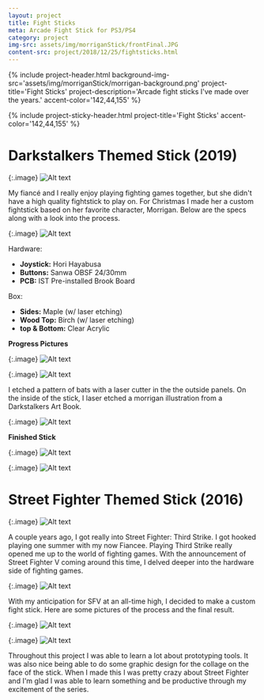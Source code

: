 ```yaml
---
layout: project
title: Fight Sticks
meta: Arcade Fight Stick for PS3/PS4
category: project
img-src: assets/img/morriganStick/frontFinal.JPG
content-src: project/2018/12/25/fightsticks.html
---
```


{% include project-header.html
  background-img-src='assets/img/morriganStick/morrigan-background.png'
  project-title='Fight Sticks'
  project-description='Arcade fight sticks I\'ve made over the years.'
  accent-color='142,44,155'
%}

{% include project-sticky-header.html
  project-title='Fight Sticks'
  accent-color='142,44,155'
%}

# Darkstalkers Themed Stick (2019)

{:.image}
![Alt text](assets/img/morriganStick/morrigan-darkstalkers.jpg "My Title")

My fiancé and I really enjoy playing fighting games together, but she didn't
have a high quality fightstick to play on. For Christmas I made her a custom fightstick based on her favorite character, Morrigan. Below are the specs along with a look into the process.

{:.image}
![Alt text](assets/img/morriganStick/frontFinal.JPG "My Title")

Hardware:
* **Joystick:** Hori Hayabusa
* **Buttons:** Sanwa OBSF 24/30mm
* **PCB:** IST Pre-installed Brook Board
<!--
| Joystick | Hori Hayabusa                 |
|----------|-------------------------------|
| Buttons  | Sanwa OBSF 24/30mm            |
| PCB      | IST Pre-installed Brook Board |
|          |                               | -->

Box:
* **Sides:** Maple (w/ laser etching)
* **Wood Top:** Birch (w/ laser etching)
* **top & Bottom:** Clear Acrylic


**Progress Pictures**

{:.image}
![Alt text](assets/img/morriganStick/wood_box.JPG "My Title")

{:.image}
![Alt text](assets/img/morriganStick/box_inside.JPG "My Title")

I etched a pattern of bats with a laser cutter in the the outside panels.
On the inside of the stick, I laser etched a morrigan illustration from a Darkstalkers Art Book.

{:.image}
![Alt text](assets/img/morriganStick/artwork.JPG "My Title")

**Finished Stick**

{:.image}
![Alt text](assets/img/morriganStick/frontFinal.JPG "My Title")

{:.image}
![Alt text](assets/img/morriganStick/inside.JPG "My Title")

# Street Fighter Themed Stick (2016)

{:.image}
![Alt text](assets/img/chun-slight-speed-down.gif "My Title")

A couple years ago, I got really into Street Fighter: Third Strike. I got hooked playing
one summer with my now Fiancee. Playing Third Strike really opened me up to the world of fighting games. With the announcement of Street Fighter V coming around
this time, I delved deeper into the hardware side of fighting games.

{:.image}
![Alt text](assets/img/fs2.jpeg "My Title")

With my anticipation for SFV at an all-time high, I decided to make a custom
fight stick. Here are some pictures of the process and the final result.

{:.image}
![Alt text](assets/img/fs5.jpg "My Title")

{:.image}
![Alt text](assets/img/fs4.jpeg "My Title")

Throughout this project I was able to learn a lot about prototyping tools. It was
also nice being able to do some graphic design for the collage on the face of
the stick. When I made this I was pretty crazy about Street Fighter and I'm glad
I was able to learn something and be productive through my excitement of the series.
